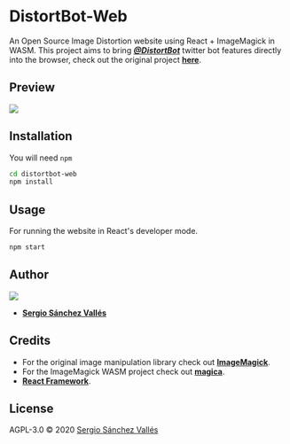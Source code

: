 # DistortBot-Web
An Open Source Image Distortion website using React + ImageMagick in WASM.
This project aims to bring [***@DistortBot***](https://twitter.com/DistortBot) twitter bot features directly into the browser, check out the original project [**here**](https://github.com/SergioSV96/DistortBot).

## Preview

![](https://i.imgur.com/h7Cpxmz.png)

## Installation
 You will need `npm`
``` bash
cd distortbot-web
npm install
```

## Usage
For running the website in React's developer mode.

``` bash
npm start
```

## Author
  ![](https://github.com/sergiosv96.png?size=100)
* [**Sergio Sánchez Vallés**](https://github.com/SergioSV96)

## Credits
 - For the original image manipulation library check out [**ImageMagick**](https://github.com/ImageMagick/ImageMagick).
 - For the ImageMagick WASM project check out [**magica**](https://github.com/cancerberoSgx/magica).
 - [**React Framework**](https://github.com/facebook/react).

## License

AGPL-3.0 © 2020 [Sergio Sánchez Vallés](https://github.com/SergioSV96)
